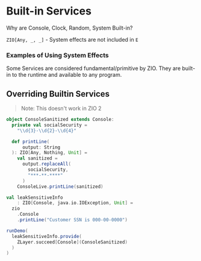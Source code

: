 # Built-in Services

Why are Console, Clock, Random, System Built-in?

`ZIO[Any, _, _]` - System effects are not included in `E`

### Examples of Using System Effects

Some Services are considered fundamental/primitive by ZIO.
They are built-in to the runtime and available to any program.

## Overriding Builtin Services

> Note: This doesn't work in ZIO 2

```scala
object ConsoleSanitized extends Console:
  private val socialSecurity =
    "\\d{3}-\\d{2}-\\d{4}"

  def printLine(
      output: String
  ): ZIO[Any, Nothing, Unit] =
    val sanitized =
      output.replaceAll(
        socialSecurity,
        "***-**-****"
      )
    ConsoleLive.printLine(sanitized)
```

```scala mdoc:silent
val leakSensitiveInfo
    : ZIO[Console, java.io.IOException, Unit] =
  zio
    .Console
    .printLine("Customer SSN is 000-00-0000")
```

```scala
runDemo(
  leakSensitiveInfo.provide(
    ZLayer.succeed[Console](ConsoleSanitized)
  )
)
```
